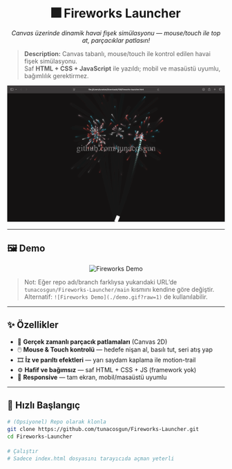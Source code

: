 <h1 align="center">🎆 Fireworks Launcher</h1>

<p align="center">
  <em>Canvas üzerinde dinamik havai fişek simülasyonu — mouse/touch ile top at, parçacıklar patlasın!</em>
</p>

> **Description:** Canvas tabanlı, mouse/touch ile kontrol edilen havai fişek simülasyonu.  
> Saf **HTML + CSS + JavaScript** ile yazıldı; mobil ve masaüstü uyumlu, bağımlılık gerektirmez.

<p align="center">
  <img src="screenshot.png" width="600" alt="Fireworks Launcher Preview">
</p>

---

## 🖼️ Demo

<p align="center">
  <img src="https://raw.githubusercontent.com/tunacosgun/Fireworks-Launcher/main/demo.gif" width="700" alt="Fireworks Demo">
</p>

> Not: Eğer repo adı/branch farklıysa yukarıdaki URL’de `tunacosgun/Fireworks-Launcher/main` kısmını kendine göre değiştir.  
> Alternatif: `![Fireworks Demo](./demo.gif?raw=1)` de kullanılabilir.

---

## ✨ Özellikler

- 🧨 **Gerçek zamanlı parçacık patlamaları** (Canvas 2D)
- 🖱️ **Mouse & Touch kontrolü** — hedefe nişan al, basılı tut, seri atış yap
- 🎞️ **İz ve parıltı efektleri** — yarı saydam kaplama ile motion-trail
- ⚙️ **Hafif ve bağımsız** — saf HTML + CSS + JS (framework yok)
- 📱 **Responsive** — tam ekran, mobil/masaüstü uyumlu

---

## 🚀 Hızlı Başlangıç

```bash
# (Opsiyonel) Repo olarak klonla
git clone https://github.com/tunacosgun/Fireworks-Launcher.git
cd Fireworks-Launcher

# Çalıştır
# Sadece index.html dosyasını tarayıcıda açman yeterli

